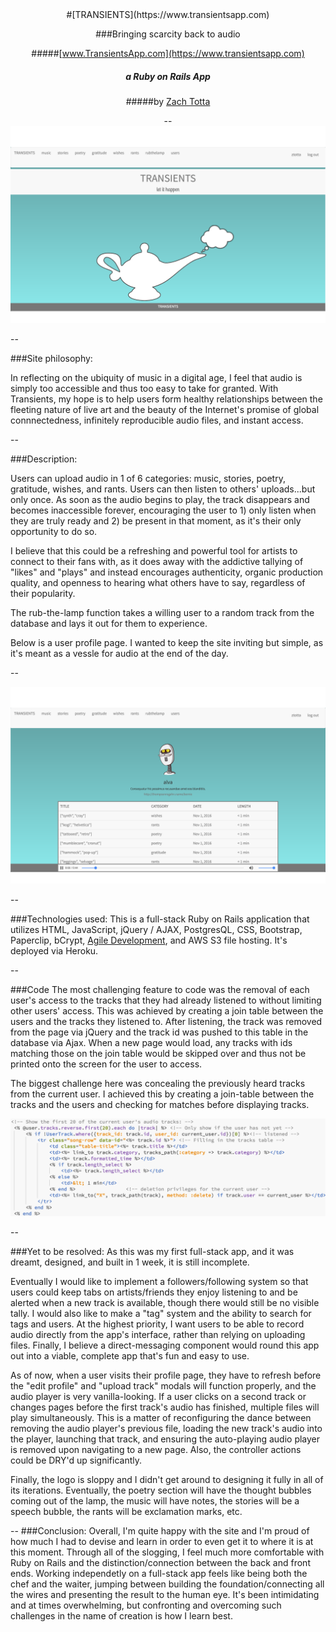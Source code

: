 
<center> 
#[TRANSIENTS](https://www.transientsapp.com)

###Bringing scarcity back to audio

#####[www.TransientsApp.com](https://www.transientsapp.com)
##### a Ruby on Rails App
#####by [Zach Totta](https://www.linkedin.com/in/zachary-totta-8aa21627)

--
![](./public/welcome_screen.png)
</center>
--

###Site philosophy:

In reflecting on the ubiquity of music in a digital age, I feel that audio is simply too accessible and thus too easy to take for granted. With Transients, my hope is to help users form healthy relationships between the fleeting nature of live art and the beauty of the Internet's promise of global connnectedness, infinitely reproducible audio files, and instant access.

--

###Description:

Users can upload audio in 1 of 6 categories: music, stories, poetry, gratitude, wishes, and rants.
Users can then listen to others' uploads...but only once. As soon as the audio begins to play, the track disappears and becomes inaccessible forever, encouraging the user to 1) only listen when they are truly ready and 2) be present in that moment, as it's their only opportunity to do so.

I believe that this could be a refreshing and powerful tool for artists to connect to their fans with, as it does away with the addictive tallying of "likes" and "plays" and instead encourages authenticity, organic production quality, and openness to hearing what others have to say, regardless of their popularity.

The rub-the-lamp function takes a willing user to a random track from the database and lays it out for them to experience. 

Below is a user profile page. I wanted to keep the site inviting but simple, as it's meant as a vessle for audio at the end of the day.

--

![](./public/user_profile2.png)  

--

###Technologies used:
This is a full-stack Ruby on Rails application that utilizes HTML, JavaScript, jQuery / AJAX, PostgresQL, CSS, Bootstrap, Paperclip, bCrypt, [Agile Development](https://trello.com/b/Y7iZEk7U/transients), and AWS S3 file hosting. It's deployed via Heroku. 

--

###Code
The most challenging feature to code was the removal of each user's access to the tracks that they had already listened to without limiting other users' access. This was achieved by creating a join table between the users and the tracks they listened to. After listening, the track was removed from the page via jQuery and the track id was pushed to this table in the database via Ajax. When a new page would load, any tracks with ids matching those on the join table would be skipped over and thus not be printed onto the screen for the user to access. 

The biggest challenge here was concealing the previously heard tracks from the current user. I achieved this by creating a join-table between the tracks and the users and checking for matches before displaying tracks.

![tracks-snippet](https://github.com/ztotta/Transients/blob/master/public/tracks.png?raw=true)

--

###Yet to be resolved:
As this was my first full-stack app, and it was dreamt, designed, and built in 1 week, it is still incomplete.

Eventually I would like to implement a followers/following system so that users could keep tabs on artists/friends they enjoy listening to and be alerted when a new track is available, though there would still be no visible tally. I would also like to make a "tag" system and the ability to search for tags and users. At the highest priority, I want users to be able to record audio directly from the app's interface, rather than relying on uploading files. Finally, I believe a direct-messaging component would round this app out into a viable, complete app that's fun and easy to use.

As of now, when a user visits their profile page, they have to refresh before the "edit profile" and "upload track" modals will function properly, and the audio player is very vanilla-looking. If a user clicks on a second track or changes pages before the first track's audio has finished, multiple files will play simultaneously. This is a matter of reconfiguring the dance between removing the audio player's previous file, loading the new track's audio into the player, launching that track, and ensuring the auto-playing audio player is removed upon navigating to a new page. Also, the controller actions could be DRY'd up significantly.

Finally, the logo is sloppy and I didn't get around to designing it fully in all of its iterations. Eventually, the poetry section will have the thought bubbles coming out of the lamp, the music will have notes, the stories will be a speech bubble, the rants will be exclamation marks, etc.

--
###Conclusion:
Overall, I'm quite happy with the site and I'm proud of how much I had to devise and learn in order to even get it to where it is at this moment. Through all of the slogging, I feel much more comfortable with Ruby on Rails and the distinction/connection between the back and front ends. Working independetly on a full-stack app feels like being both the chef and the waiter, jumping between building the foundation/connecting all the wires and presenting the result to the human eye. It's been intimidating and at times overwhelming, but confronting and overcoming such challenges in the name of creation is how I learn best.
